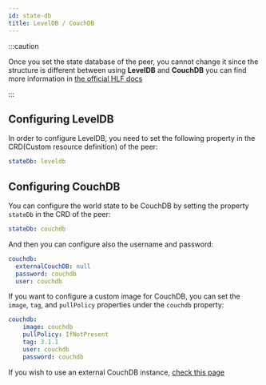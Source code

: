 ```yaml
---
id: state-db
title: LevelDB / CouchDB
---
```

:::caution

Once you set the state database of the peer, you cannot change it since the structure is different between using **LevelDB** and **CouchDB** you can find more information in [the official HLF docs](https://hyperledger-fabric.readthedocs.io/en/release-2.3/couchdb_as_state_database.html)

:::


## Configuring LevelDB

In order to configure LevelDB, you need to set the following property in the CRD(Custom resource definition) of the peer:
```yaml
stateDb: leveldb
```

## Configuring CouchDB

You can configure the world state to be CouchDB by setting the property `stateDb` in the CRD of the peer:

```yaml
stateDb: couchdb
```

And then you can configure also the username and password:
```yaml
couchdb:
  externalCouchDB: null
  password: couchdb
  user: couchdb
```

If you want to configure a custom image for CouchDB, you can set the `image`, `tag`, and `pullPolicy` properties under the `couchdb` property:
```yaml
couchdb:
    image: couchdb
    pullPolicy: IfNotPresent
    tag: 3.1.1
    user: couchdb
    password: couchdb
```
If you wish to use an external CouchDB instance, [check this page](../couchdb/external-couchdb)

